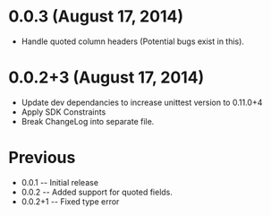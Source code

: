 0.0.3 (August 17, 2014)
=========================

* Handle quoted column headers (Potential bugs exist in this).

0.0.2+3 (August 17, 2014)
=========================

* Update dev dependancies to increase unittest version to 0.11.0+4
* Apply SDK Constraints
* Break ChangeLog into separate file.

Previous
========

* 0.0.1 -- Initial release
* 0.0.2 -- Added support for quoted fields.
* 0.0.2+1 -- Fixed type error

